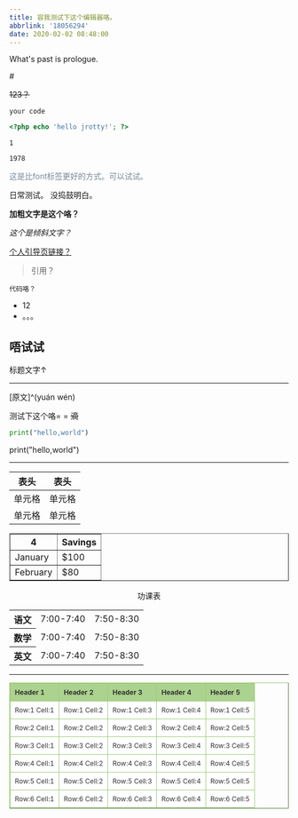 ```yaml
---
title: 容我测试下这个编辑器咯。
abbrlink: '18056294'
date: 2020-02-02 08:48:00
---
```

What's past is prologue.

<!--more-->#
~~123？~~


```
your code
```

```php
<?php echo 'hello jrotty!'; ?>
```

```
1
```


    1978

<span style="color:LightSlateGray;">这是比font标签更好的方式。可以试试。</span>







日常测试。
没捣鼓明白。

**加粗文字是这个咯？**

*这个是倾斜文字？*

[个人引导页链接？][1]

> 引用？

    代码咯？

 - 12
 - 。。。

## 唔试试 ##

标题文字↑


----------


<!--more-->

[原文]^(yuán wén)

测试下这个咯= =
~~滴~~


```python
print("hello,world")
```

print("hello,world")


----------



|  表头   | 表头  |
|  ----  | ----  |
| 单元格  | 单元格 |
| 单元格  | 单元格 |


<table border="1">
  <tr>
    <th>4</th>
    <th>Savings</th>
  </tr>
  <tr>
    <td>January</td>
    <td>$100</td>
  </tr>
  <tr>
    <td>February</td>
    <td>$80</td>
  </tr>
</table>



<table>

<p style="text-align:center ">功课表</p>

<tr>

<th>语文</th>

<td>7:00-7:40</td>

<td>7:50-8:30</td>

</tr>

<tr>

<th>数学</th>

<td>7:00-7:40</td>

<td>7:50-8:30</td>

</tr>

<tr>

<th>英文</th>

<td>7:00-7:40</td>

<td>7:50-8:30</td>

</tr>

</table>


----------



<style type="text/css">

table.tftable {font-size:12px;color:#333333;width:100%;border-width: 1px;border-color: #9dcc7a;border-collapse: collapse;}

table.tftable th {font-size:12px;background-color:#abd28e;border-width: 1px;padding: 8px;border-style: solid;border-color: #9dcc7a;text-align:left;}

table.tftable tr {background-color:#ffffff;}

table.tftable td {font-size:12px;border-width: 1px;padding: 8px;border-style: solid;border-color: #9dcc7a;}

</style>

<table id="tfhover" class="tftable" border="1">

<tr><th>Header 1</th><th>Header 2</th><th>Header 3</th><th>Header 4</th><th>Header 5</th></tr>

<tr><td>Row:1 Cell:1</td><td>Row:1 Cell:2</td><td>Row:1 Cell:3</td><td>Row:1 Cell:4</td><td>Row:1 Cell:5</td></tr>

<tr><td>Row:2 Cell:1</td><td>Row:2 Cell:2</td><td>Row:2 Cell:3</td><td>Row:2 Cell:4</td><td>Row:2 Cell:5</td></tr>

<tr><td>Row:3 Cell:1</td><td>Row:3 Cell:2</td><td>Row:3 Cell:3</td><td>Row:3 Cell:4</td><td>Row:3 Cell:5</td></tr>

<tr><td>Row:4 Cell:1</td><td>Row:4 Cell:2</td><td>Row:4 Cell:3</td><td>Row:4 Cell:4</td><td>Row:4 Cell:5</td></tr>

<tr><td>Row:5 Cell:1</td><td>Row:5 Cell:2</td><td>Row:5 Cell:3</td><td>Row:5 Cell:4</td><td>Row:5 Cell:5</td></tr>

<tr><td>Row:6 Cell:1</td><td>Row:6 Cell:2</td><td>Row:6 Cell:3</td><td>Row:6 Cell:4</td><td>Row:6 Cell:5</td></tr>

</table>










[1]: https://zhiluo.top